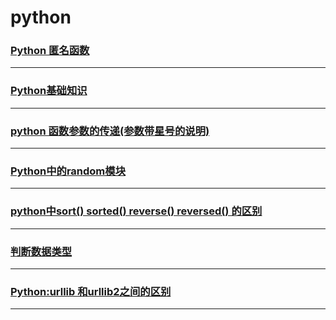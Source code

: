 python
======

### [Python 匿名函数](anonymous)

---

### [Python基础知识](base)

---

### [python 函数参数的传递(参数带星号的说明)](parameter)

---

### [Python中的random模块](random)

---

### [python中sort() sorted() reverse() reversed() 的区别](sort)

---

### [判断数据类型](type)

---

### [Python:urllib 和urllib2之间的区别](urllib-urllib2)

---
